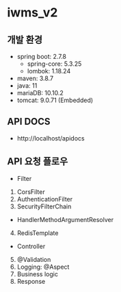 # iwms_v2

## 개발 환경
 - spring boot: 2.7.8
   - spring-core: 5.3.25
   - lombok: 1.18.24
 - maven: 3.8.7 
 - java: 11
 - mariaDB: 10.10.2
 - tomcat: 9.0.71 (Embedded)

## API DOCS
 - http://localhost/apidocs

## API 요청 플로우
 - Filter 
1. CorsFilter
2. AuthenticationFilter
3. SecurityFilterChain

 - HandlerMethodArgumentResolver
4. RedisTemplate
	
 - Controller
5. @Validation
6. Logging: @Aspect
7. Business logic
8. Response


